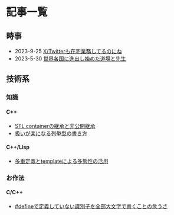 # 記事一覧

## 時事

- 2023-9-25 [X/Twitterも在宅業務してるのにね](contents/8A9011A9-F77B-415D-B0AA-1ED33167AD15.md)
- 2023-5-30 [世界各国に進出し始めた道場と先生](contents/577086CA-A0AF-4731-863D-82691173FCAA.md)

## 技術系

### 知識

#### C++

- [STL containerの継承と非公開継承](contents/089C3BAB-039D-462E-B0B1-BABF5E15AB8F.md)
- [扱いが楽になる列挙型の書き方](contents/2BA36E50-FC3C-4AE0-B647-3F1661EC317D.md)

#### C++/Lisp

- [多重定義とtemplateによる多態性の活用](contents/AC935E3D-52EA-4B38-9081-399C6CEF1F6F.md)

### お作法

#### C/C++

- [#defineで定義していない識別子を全部大文字で書くことの危うさ](contents/82982609-0B21-4766-B2DC-D7F747582C23.md)
